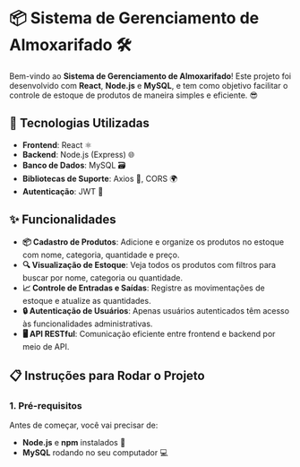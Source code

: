 # 📦 Sistema de Gerenciamento de Almoxarifado 🛠️

Bem-vindo ao **Sistema de Gerenciamento de Almoxarifado**! Este projeto foi desenvolvido com **React**, **Node.js** e **MySQL**, e tem como objetivo facilitar o controle de estoque de produtos de maneira simples e eficiente. 😎

## 🚀 Tecnologias Utilizadas

- **Frontend**: React ⚛️
- **Backend**: Node.js (Express) 🌐
- **Banco de Dados**: MySQL 🗃️
- **Bibliotecas de Suporte**: Axios 📡, CORS 🌍
- **Autenticação**: JWT 🔑

## ✨ Funcionalidades

- **📦 Cadastro de Produtos**: Adicione e organize os produtos no estoque com nome, categoria, quantidade e preço.
- **🔍 Visualização de Estoque**: Veja todos os produtos com filtros para buscar por nome, categoria ou quantidade.
- **📈 Controle de Entradas e Saídas**: Registre as movimentações de estoque e atualize as quantidades.
- **🔒 Autenticação de Usuários**: Apenas usuários autenticados têm acesso às funcionalidades administrativas.
- **🖥️ API RESTful**: Comunicação eficiente entre frontend e backend por meio de API.

## 📋 Instruções para Rodar o Projeto

### 1. Pré-requisitos

Antes de começar, você vai precisar de:

- **Node.js** e **npm** instalados 🔧
- **MySQL** rodando no seu computador 💻

